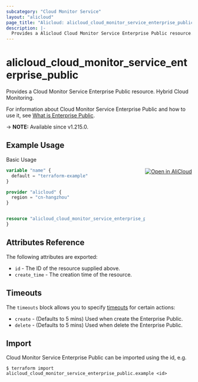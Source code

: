 ```yaml
---
subcategory: "Cloud Monitor Service"
layout: "alicloud"
page_title: "Alicloud: alicloud_cloud_monitor_service_enterprise_public"
description: |-
  Provides a Alicloud Cloud Monitor Service Enterprise Public resource.
---
```


# alicloud_cloud_monitor_service_enterprise_public

Provides a Cloud Monitor Service Enterprise Public resource. Hybrid Cloud Monitoring.

For information about Cloud Monitor Service Enterprise Public and how to use it, see [What is Enterprise Public](https://www.alibabacloud.com/help/en/cms/user-guide/overview-3).

-> **NOTE:** Available since v1.215.0.

## Example Usage
<div class="oics-button" style="float: right;margin: 0 0 -40px 0;">
  <a href="https://api.aliyun.com/api-tools/terraform?resource=alicloud_cloud_monitor_service_enterprise_public&exampleId=a8e5c76b-4eeb-2c7a-9288-ce7630c1004c8e614792&activeTab=example&spm=docs.r.cloud_monitor_service_enterprise_public.0.a8e5c76b4e" target="_blank">
    <img alt="Open in AliCloud" src="https://img.alicdn.com/imgextra/i1/O1CN01hjjqXv1uYUlY56FyX_!!6000000006049-55-tps-254-36.svg" style="max-height: 44px; margin: 32px auto; max-width: 100%;">
  </a>
</div>

Basic Usage

```terraform
variable "name" {
  default = "terraform-example"
}

provider "alicloud" {
  region = "cn-hangzhou"
}


resource "alicloud_cloud_monitor_service_enterprise_public" "default" {
}
```

## Attributes Reference

The following attributes are exported:
* `id` - The ID of the resource supplied above.
* `create_time` - The creation time of the resource.

## Timeouts

The `timeouts` block allows you to specify [timeouts](https://www.terraform.io/docs/configuration-0-11/resources.html#timeouts) for certain actions:
* `create` - (Defaults to 5 mins) Used when create the Enterprise Public.
* `delete` - (Defaults to 5 mins) Used when delete the Enterprise Public.

## Import

Cloud Monitor Service Enterprise Public can be imported using the id, e.g.

```shell
$ terraform import alicloud_cloud_monitor_service_enterprise_public.example <id>
```